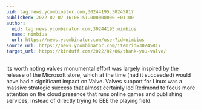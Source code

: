 ```yaml
---
uid: tag:news.ycombinator.com,30244195:30245817
published: 2022-02-07 16:08:51.000000000 +01:00
author:
  uid: tag:news.ycombinator.com,30244195:nimbius
  name: nimbius
  url: https://news.ycombinator.com/user?id=nimbius
source_url: https://news.ycombinator.com/item?id=30245817
target_url: https://kinduff.com/2022/02/06/thank-you-valve/
---
```


its worth noting valves monumental effort was largely inspired by the release of the Microsoft store, which at the time (had it succeeded) would have had a significant impact on Valve.  Valves support for Linux was a massive strategic success that almost certainly led Redmond to focus more attention on the cloud presence that runs online games and publishing services, instead of directly trying to EEE the playing field.